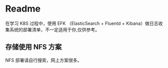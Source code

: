 # Readme

在学习 K8S 过程中，使用 EFK （ElasticSearch + Fluentd + Kibana）做日志收集系统的部署清单，不一定适用于你,仅供参考。

## 存储使用 NFS 方案

NFS 部署请自行搜索，网上方案很多。


